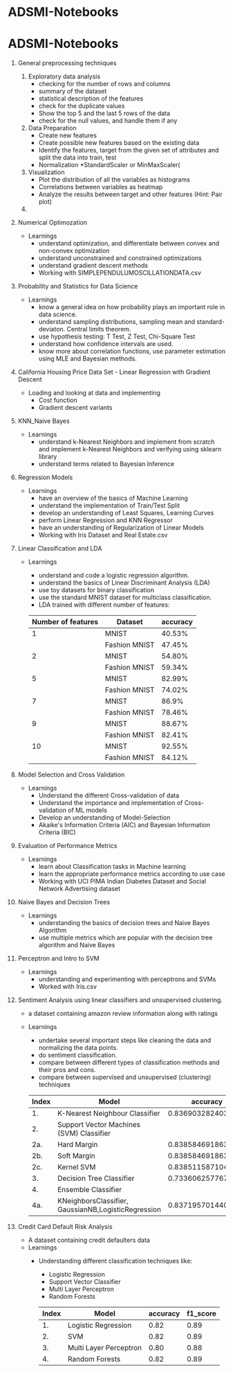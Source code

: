 # ADSMI-Notebooks
# ADSMI-Notebooks
1. General preprocessing techniques
    1. Exploratory data analysis
        - checking for the number of rows and columns
        - summary of the dataset
        - statistical description of the features
        - check for the duplicate values
        - Show the top 5 and the last 5 rows of the data
        - check for the null values, and handle them if any
    2. Data Preparation
        - Create new features
        - Create possible new features based on the existing data
        - Identify the features, target from the given set of attributes and split the data into train, test
        - Normalization *StandardScaler or MinMaxScaler(
    3. Visualization
        - Plot the distribution of all the variables as histograms
        - Correlations between variables as heatmap
        - Analyze the results between target and other features (Hint: Pair plot)
    6. 
2. Numerical Optimozation
    - Learnings
      - understand optimization, and differentiate between convex and non-convex optimization
      - understand unconstrained and constrained optimizations
      - understand gradient descent methods
      - Working with SIMPLEPENDULUMOSCILLATIONDATA.csv
3. Probability and Statistics for Data Science
   - Learnings
      - know a general idea on how probability plays an important role in data science.
      - understand sampling distributions, sampling mean and standard-deviaton. Central limits theorem.
      - use hypothesis testing: T Test, Z Test, Chi-Square Test
      - understand how confidence intervals are used.
      - know more about correlation functions, use parameter estimation using MLE and Bayesian methods.
4. California Housing Price Data Set - Linear Regression with Gradient Descent
    - Loading and looking at data and implementing
        - Cost function
        - Gradient descent variants
5. KNN_Naive Bayes 
    - Learnings
      - understand k-Nearest Neighbors and implement from scratch and implement k-Nearest Neighbors and verifying using sklearn library
      - understand terms related to Bayesian Inference
6. Regression Models
    - Learnings
      - have an overview of the basics of Machine Learning
      - understand the implementation of Train/Test Split
      - develop an understanding of Least Squares, Learning Curves
      - perform Linear Regression and KNN Regressor
      - have an understanding of Regularization of Linear Models
      - Working with Iris Dataset and Real Estate.csv
7. Linear Classification and LDA
    - Learnings
      - understand and code a logistic regression algorithm.
      - understand the basics of Linear Discriminant Analysis (LDA)
      - use toy datasets for binary classification
      - use the standard MNIST dataset for multiclass classification.
      - LDA trained with different number of features:

      |Number of features| Dataset  | accuracy |
      |------------------| --------------- | ------------- |
      |1| MNIST | 40.53% |
      || Fashion MNIST | 47.45% |
      |2| MNIST | 54.80% |
      || Fashion MNIST |  59.34% |
      |5| MNIST |  82.99% |
      || Fashion MNIST |  74.02% |
      |7| MNIST | 86.9% |
      || Fashion MNIST | 78.46% |
      |9| MNIST | 88.67% |
      || Fashion MNIST | 82.41% |
      |10| MNIST | 92.55% |
      || Fashion MNIST | 84.12% |
      
8. Model Selection and Cross Validation
    - Learnings
       - Understand the different Cross-validation of data
       - Understand the importance and implementation of Cross-validation of ML models
       - Develop an understanding of Model-Selection
       - Akaike's Information Criteria (AIC) and Bayesian Information Criteria (BIC)

       
9. Evaluation of Performance Metrics
    - Learnings
       - learn about Classification tasks in Machine learning
       - learn the appropriate performance metrics according to use case
       - Working with UCI PIMA Indian Diabetes Dataset and Social Network Advertising dataset
10. Naive Bayes and Decision Trees
    - Learnings
       - understanding the basics of decision trees and Naive Bayes Algorithm
       - use multiple metrics which are popular with the decision tree algorithm and Naive Bayes 
11. Perceptron and Intro to SVM
    - Learnings
       - understanding and experimenting with perceptrons and SVMs
       - Worked with Iris.csv
12. Sentiment Analysis using linear classifiers and unsupervised clustering.
    - a dataset containing amazon review information along with ratings
    - Learnings
      - undertake several important steps like cleaning the data and normalizing the data points.
      - do sentiment classification.
      - compare between different types of classification methods and their pros and cons.
      - compare between supervised and unsupervised (clustering) techniques
      
      |Index| Model  | accuracy | f1_score  |
      |------------------| --------------- | ------------- | ------------- |
      |1.| K-Nearest Neighbour Classifier  | 0.8369032824036845 | 0.9101019462465245  |
      |2.| Support Vector Machines (SVM) Classifier  |   |
      |2a.| Hard Margin  | 0.8385846918634403 |0.91220675944334 |
      |2b.| Soft Margin  | 0.8385846918634403 |0.91220675944334 |
      |2c.| Kernel SVM   | 0.8385115871043205 |0.9121635055071773 |
      |3.| Decision Tree Classifier | 0.7336062577673806 |  0.8409150440932507 |
      |4.|Ensemble Classifier 
      |4a.|KNeighborsClassifier, GaussianNB,LogisticRegression|0.8371957014401638 |0.911363184079602|

10. Credit Card Default Risk Analysis
    - A dataset containing credit defaulters data
    - Learnings 
      - Understanding different classification techniques like:
        - Logistic Regression
        - Support Vector Classifier
        - Multi Layer Perceptron
        - Random Forests        

        |Index| Model  | accuracy | f1_score  |
        |------------------| --------------- | ------------- | ------------- |
        |1.| Logistic Regression  |  0.82 | 0.89  |
        |2.| SVM  | 0.82 |0.89 |
        |3.| Multi Layer Perceptron  | 0.80 |0.88 | 
        |4.| Random Forests | 0.82 |0.89 |


